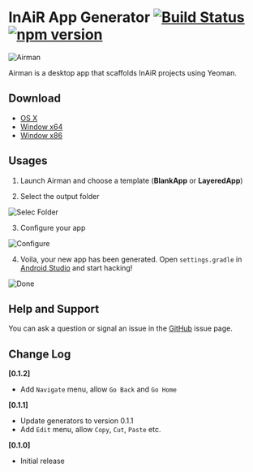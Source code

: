 InAiR App Generator [![Build Status](https://travis-ci.org/longseespace/yeoman-app.svg)](https://travis-ci.org/longseespace/yeoman-app) [![npm version](https://badge.fury.io/js/airman-app.svg)](https://badge.fury.io/js/airman-app)
===================

![Airman](https://seespace.gitbooks.io/inair/content/images/airman.png)

Airman is a desktop app that scaffolds InAiR projects using Yeoman. 

Download
--------

* [OS X](https://download.inair.tv/airman/airman-osx-v0.1.2.zip)
* [Window x64]()
* [Window x86]()

Usages
------

1. Launch Airman and choose a template (__BlankApp__ or __LayeredApp__)

2. Select the output folder

![Selec Folder](https://seespace.gitbooks.io/inair/content/images/airman1.png)

3. Configure your app

![Configure](https://seespace.gitbooks.io/inair/content/images/airman2.png)

4. Voila, your new app has been generated. Open `settings.gradle` in [Android Studio](http://developer.android.com/tools/studio/index.html) and start hacking!

![Done](https://seespace.gitbooks.io/inair/content/images/airman3.png)

Help and Support
----------------

You can ask a question or signal an issue in the [GitHub](https://github.com/longseespace/yeoman-app/issues) issue page.

Change Log
----------
**[0.1.2]**
* Add `Navigate` menu, allow `Go Back` and `Go Home`

**[0.1.1]**
* Update generators to version 0.1.1
* Add `Edit` menu, allow `Copy`, `Cut`, `Paste` etc.

**[0.1.0]** 
* Initial release
